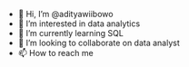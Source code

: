 - 👋 Hi, I’m @adityawiibowo
- 👀 I’m interested in data analytics    
- 🌱 I’m currently learning SQL
- 💞️ I’m looking to collaborate on data analyst
- 📫 How to reach me 

<!---
adityawiibowo/adityawiibowo is a ✨ special ✨ repository because its `README.md` (this file) appears on your GitHub profile.
You can click the Preview link to take a look at your changes.
--->
